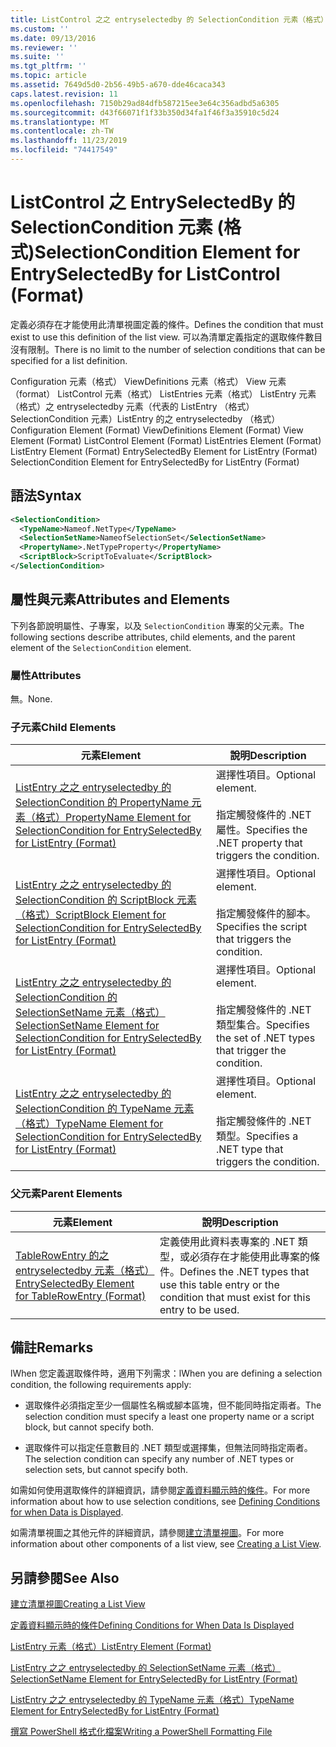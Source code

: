 ```yaml
---
title: ListControl 之之 entryselectedby 的 SelectionCondition 元素（格式） |Microsoft Docs
ms.custom: ''
ms.date: 09/13/2016
ms.reviewer: ''
ms.suite: ''
ms.tgt_pltfrm: ''
ms.topic: article
ms.assetid: 7649d5d0-2b56-49b5-a670-dde46caca343
caps.latest.revision: 11
ms.openlocfilehash: 7150b29ad84dfb587215ee3e64c356adbd5a6305
ms.sourcegitcommit: d43f66071f1f33b350d34fa1f46f3a35910c5d24
ms.translationtype: MT
ms.contentlocale: zh-TW
ms.lasthandoff: 11/23/2019
ms.locfileid: "74417549"
---
```

# <a name="selectioncondition-element-for-entryselectedby-for-listcontrol-format"></a><span data-ttu-id="f92b9-102">ListControl 之 EntrySelectedBy 的 SelectionCondition 元素 (格式)</span><span class="sxs-lookup"><span data-stu-id="f92b9-102">SelectionCondition Element for EntrySelectedBy for ListControl (Format)</span></span>

<span data-ttu-id="f92b9-103">定義必須存在才能使用此清單視圖定義的條件。</span><span class="sxs-lookup"><span data-stu-id="f92b9-103">Defines the condition that must exist to use this definition of the list view.</span></span> <span data-ttu-id="f92b9-104">可以為清單定義指定的選取條件數目沒有限制。</span><span class="sxs-lookup"><span data-stu-id="f92b9-104">There is no limit to the number of selection conditions that can be specified for a list definition.</span></span>

<span data-ttu-id="f92b9-105">Configuration 元素（格式） ViewDefinitions 元素（格式） View 元素（format） ListControl 元素（格式） ListEntries 元素（格式） ListEntry 元素（格式）之 entryselectedby 元素（代表的 ListEntry （格式） SelectionCondition 元素）ListEntry 的之 entryselectedby （格式）</span><span class="sxs-lookup"><span data-stu-id="f92b9-105">Configuration Element (Format) ViewDefinitions Element (Format) View Element (Format) ListControl Element (Format) ListEntries Element (Format) ListEntry Element (Format) EntrySelectedBy Element for ListEntry (Format) SelectionCondition Element for EntrySelectedBy for ListEntry (Format)</span></span>

## <a name="syntax"></a><span data-ttu-id="f92b9-106">語法</span><span class="sxs-lookup"><span data-stu-id="f92b9-106">Syntax</span></span>

```xml
<SelectionCondition>
  <TypeName>Nameof.NetType</TypeName>
  <SelectionSetName>NameofSelectionSet</SelectionSetName>
  <PropertyName>.NetTypeProperty</PropertyName>
  <ScriptBlock>ScriptToEvaluate</ScriptBlock>
</SelectionCondition>
```

## <a name="attributes-and-elements"></a><span data-ttu-id="f92b9-107">屬性與元素</span><span class="sxs-lookup"><span data-stu-id="f92b9-107">Attributes and Elements</span></span>

<span data-ttu-id="f92b9-108">下列各節說明屬性、子專案，以及 `SelectionCondition` 專案的父元素。</span><span class="sxs-lookup"><span data-stu-id="f92b9-108">The following sections describe attributes, child elements, and the parent element of the `SelectionCondition` element.</span></span>

### <a name="attributes"></a><span data-ttu-id="f92b9-109">屬性</span><span class="sxs-lookup"><span data-stu-id="f92b9-109">Attributes</span></span>

<span data-ttu-id="f92b9-110">無。</span><span class="sxs-lookup"><span data-stu-id="f92b9-110">None.</span></span>

### <a name="child-elements"></a><span data-ttu-id="f92b9-111">子元素</span><span class="sxs-lookup"><span data-stu-id="f92b9-111">Child Elements</span></span>

|<span data-ttu-id="f92b9-112">元素</span><span class="sxs-lookup"><span data-stu-id="f92b9-112">Element</span></span>|<span data-ttu-id="f92b9-113">說明</span><span class="sxs-lookup"><span data-stu-id="f92b9-113">Description</span></span>|
|-------------|-----------------|
|[<span data-ttu-id="f92b9-114">ListEntry 之之 entryselectedby 的 SelectionCondition 的 PropertyName 元素（格式）</span><span class="sxs-lookup"><span data-stu-id="f92b9-114">PropertyName Element for SelectionCondition for EntrySelectedBy for ListEntry (Format)</span></span>](./propertyname-element-for-selectioncondition-for-entryselectedby-for-listcontrol-format.md)|<span data-ttu-id="f92b9-115">選擇性項目。</span><span class="sxs-lookup"><span data-stu-id="f92b9-115">Optional element.</span></span><br /><br /> <span data-ttu-id="f92b9-116">指定觸發條件的 .NET 屬性。</span><span class="sxs-lookup"><span data-stu-id="f92b9-116">Specifies the .NET property that triggers the condition.</span></span>|
|[<span data-ttu-id="f92b9-117">ListEntry 之之 entryselectedby 的 SelectionCondition 的 ScriptBlock 元素（格式）</span><span class="sxs-lookup"><span data-stu-id="f92b9-117">ScriptBlock Element for SelectionCondition for EntrySelectedBy for ListEntry (Format)</span></span>](./scriptblock-element-for-selectioncondition-for-entryselectedby-for-listcontrol-format.md)|<span data-ttu-id="f92b9-118">選擇性項目。</span><span class="sxs-lookup"><span data-stu-id="f92b9-118">Optional element.</span></span><br /><br /> <span data-ttu-id="f92b9-119">指定觸發條件的腳本。</span><span class="sxs-lookup"><span data-stu-id="f92b9-119">Specifies the script that triggers the condition.</span></span>|
|[<span data-ttu-id="f92b9-120">ListEntry 之之 entryselectedby 的 SelectionCondition 的 SelectionSetName 元素（格式）</span><span class="sxs-lookup"><span data-stu-id="f92b9-120">SelectionSetName Element for SelectionCondition for EntrySelectedBy for ListEntry (Format)</span></span>](./selectionsetname-element-for-selectioncondition-for-entryselectedby-for-listentry-format.md)|<span data-ttu-id="f92b9-121">選擇性項目。</span><span class="sxs-lookup"><span data-stu-id="f92b9-121">Optional element.</span></span><br /><br /> <span data-ttu-id="f92b9-122">指定觸發條件的 .NET 類型集合。</span><span class="sxs-lookup"><span data-stu-id="f92b9-122">Specifies the set of .NET types that trigger the condition.</span></span>|
|[<span data-ttu-id="f92b9-123">ListEntry 之之 entryselectedby 的 SelectionCondition 的 TypeName 元素（格式）</span><span class="sxs-lookup"><span data-stu-id="f92b9-123">TypeName Element for SelectionCondition for EntrySelectedBy for ListEntry (Format)</span></span>](./typename-element-for-selectioncondition-for-entryselectedby-for-listcontrol-format.md)|<span data-ttu-id="f92b9-124">選擇性項目。</span><span class="sxs-lookup"><span data-stu-id="f92b9-124">Optional element.</span></span><br /><br /> <span data-ttu-id="f92b9-125">指定觸發條件的 .NET 類型。</span><span class="sxs-lookup"><span data-stu-id="f92b9-125">Specifies a .NET type that triggers the condition.</span></span>|

### <a name="parent-elements"></a><span data-ttu-id="f92b9-126">父元素</span><span class="sxs-lookup"><span data-stu-id="f92b9-126">Parent Elements</span></span>

|<span data-ttu-id="f92b9-127">元素</span><span class="sxs-lookup"><span data-stu-id="f92b9-127">Element</span></span>|<span data-ttu-id="f92b9-128">說明</span><span class="sxs-lookup"><span data-stu-id="f92b9-128">Description</span></span>|
|-------------|-----------------|
|[<span data-ttu-id="f92b9-129">TableRowEntry 的之 entryselectedby 元素（格式）</span><span class="sxs-lookup"><span data-stu-id="f92b9-129">EntrySelectedBy Element for TableRowEntry (Format)</span></span>](./entryselectedby-element-for-tablerowentry-for-tablecontrol-format.md)|<span data-ttu-id="f92b9-130">定義使用此資料表專案的 .NET 類型，或必須存在才能使用此專案的條件。</span><span class="sxs-lookup"><span data-stu-id="f92b9-130">Defines the .NET types that use this table entry or the condition that must exist for this entry to be used.</span></span>|

## <a name="remarks"></a><span data-ttu-id="f92b9-131">備註</span><span class="sxs-lookup"><span data-stu-id="f92b9-131">Remarks</span></span>

<span data-ttu-id="f92b9-132">lWhen 您定義選取條件時，適用下列需求：</span><span class="sxs-lookup"><span data-stu-id="f92b9-132">lWhen you are defining a selection condition, the following requirements apply:</span></span>

- <span data-ttu-id="f92b9-133">選取條件必須指定至少一個屬性名稱或腳本區塊，但不能同時指定兩者。</span><span class="sxs-lookup"><span data-stu-id="f92b9-133">The selection condition must specify a least one property name or a script block, but cannot specify both.</span></span>

- <span data-ttu-id="f92b9-134">選取條件可以指定任意數目的 .NET 類型或選擇集，但無法同時指定兩者。</span><span class="sxs-lookup"><span data-stu-id="f92b9-134">The selection condition can specify any number of .NET types or selection sets, but cannot specify both.</span></span>

<span data-ttu-id="f92b9-135">如需如何使用選取條件的詳細資訊，請參閱[定義資料顯示時的條件](./defining-conditions-for-displaying-data.md)。</span><span class="sxs-lookup"><span data-stu-id="f92b9-135">For more information about how to use selection conditions, see [Defining Conditions for when Data is Displayed](./defining-conditions-for-displaying-data.md).</span></span>

<span data-ttu-id="f92b9-136">如需清單視圖之其他元件的詳細資訊，請參閱[建立清單視圖](./creating-a-list-view.md)。</span><span class="sxs-lookup"><span data-stu-id="f92b9-136">For more information about other components of a list view, see [Creating a List View](./creating-a-list-view.md).</span></span>

## <a name="see-also"></a><span data-ttu-id="f92b9-137">另請參閱</span><span class="sxs-lookup"><span data-stu-id="f92b9-137">See Also</span></span>

[<span data-ttu-id="f92b9-138">建立清單視圖</span><span class="sxs-lookup"><span data-stu-id="f92b9-138">Creating a List View</span></span>](./creating-a-list-view.md)

[<span data-ttu-id="f92b9-139">定義資料顯示時的條件</span><span class="sxs-lookup"><span data-stu-id="f92b9-139">Defining Conditions for When Data Is Displayed</span></span>](./defining-conditions-for-displaying-data.md)

[<span data-ttu-id="f92b9-140">ListEntry 元素（格式）</span><span class="sxs-lookup"><span data-stu-id="f92b9-140">ListEntry Element (Format)</span></span>](./listentry-element-for-listcontrol-format.md)

[<span data-ttu-id="f92b9-141">ListEntry 之之 entryselectedby 的 SelectionSetName 元素（格式）</span><span class="sxs-lookup"><span data-stu-id="f92b9-141">SelectionSetName Element for EntrySelectedBy for ListEntry (Format)</span></span>](./selectionsetname-element-for-entryselectedby-for-listcontrol-format.md)

[<span data-ttu-id="f92b9-142">ListEntry 之之 entryselectedby 的 TypeName 元素（格式）</span><span class="sxs-lookup"><span data-stu-id="f92b9-142">TypeName Element for EntrySelectedBy for ListEntry (Format)</span></span>](/powershell/scripting/developer/format/typename-element-for-entryselectedby-for-listcontrol-format)

[<span data-ttu-id="f92b9-143">撰寫 PowerShell 格式化檔案</span><span class="sxs-lookup"><span data-stu-id="f92b9-143">Writing a PowerShell Formatting File</span></span>](./writing-a-powershell-formatting-file.md)
